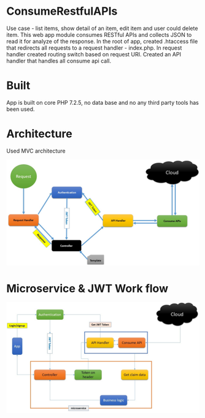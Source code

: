 # ConsumeRestfulAPIs

Use case - list items, show detail of an item, edit item and user could delete item. This web app module consumes RESTful APIs and collects JSON to read it for analyze of the response. In the root of app, created .htaccess file that redirects all requests to a request handler - index.php. In request handler created routing switch based on request URI. Created an API handler that handles all consume api call.



# Built

App is built on core PHP 7.2.5, no data base and no any third party tools has been used.


# Architecture

Used MVC architecture

![architecture_consume_api.jpg](img/architecture_consume_api.jpg)


# Microservice & JWT Work flow
![consume_api_auth_flow.jpg](img/consume_api_auth_flow.jpg)
